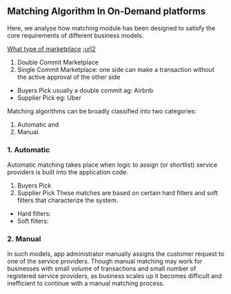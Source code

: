 ## Matching Algorithm In On-Demand platforms

Here, we analyse how matching module has been designed to satisfy the core requirements of different business models.

[What type of marketplace](https://acrowdedspace.com/post/95742275407/what-type-of-marketplace-are-you) ;[url2](https://jungleworks.com/matching-algorithm-works-demand-economy-part-three-user-journey-series/?source=post_page-----6fc8b3105a98--------------------------------)
1. Double Commit Marketplace
2. Single Commit Marketplace: one side can make a transaction without the active approval of the other side
- Buyers Pick usually a double commit ag: Airbnb
- Supplier Pick eg: Uber

Matching algorithms can be broadly classified into two categories: 
1. Automatic and
2. Manual.   

### 1. Automatic
Automatic matching takes place when logic to assign (or shortlist) service providers is built into the application code. 
1. Buyers Pick
2. Supplier Pick
These matches are based on certain hard filters and soft filters that characterize the system. 
- Hard filters: 
- Soft filters:

### 2. Manual
In such models, app administrator manually assigns the customer request to one of the service providers. Though manual matching may work for businesses with small volume of transactions and small number of registered service providers, as business scales up it becomes difficult and inefficient to continue with a manual matching process.

